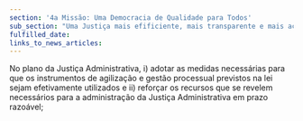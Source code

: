 ```yaml
---
section: '4a Missão: Uma Democracia de Qualidade para Todos'
sub_section: "Uma Justiça mais efificiente, mais transparente e mais acessível"
fulfilled_date:
links_to_news_articles:
---
```


No plano da Justiça Administrativa, i) adotar as medidas necessárias para que os instrumentos de agilização e gestão processual previstos na lei sejam efetivamente utilizados e ii) reforçar os recursos que se revelem necessários para a administração da Justiça Administrativa em prazo razoável;